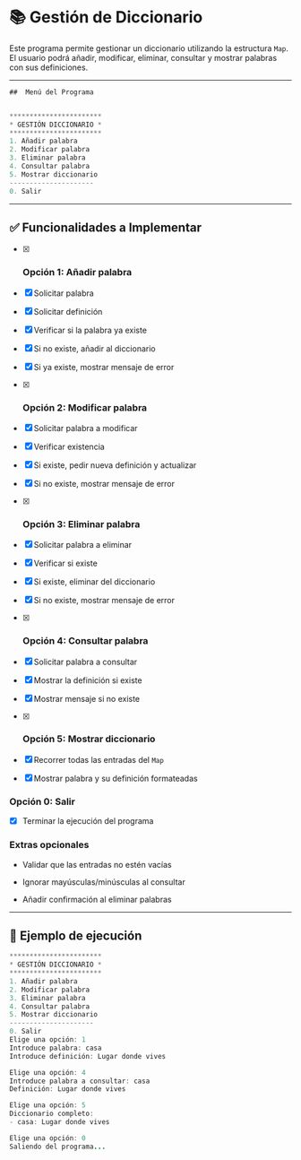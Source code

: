 # 📚 Gestión de Diccionario

Este programa permite gestionar un diccionario utilizando la estructura `Map`. El usuario podrá añadir, modificar, eliminar, consultar y mostrar palabras con sus definiciones.

---
```Java
##  Menú del Programa


***********************
* GESTIÓN DICCIONARIO *
***********************
1. Añadir palabra
2. Modificar palabra
3. Eliminar palabra
4. Consultar palabra
5. Mostrar diccionario
---------------------
0. Salir
````

---

## ✅ Funcionalidades a Implementar
    
- [x] ### Opción 1: Añadir palabra

 - [x] Solicitar palabra
 - [x] Solicitar definición
 - [x]  Verificar si la palabra ya existe
 - [x]  Si no existe, añadir al diccionario
 - [x]  Si ya existe, mostrar mensaje de error



- [x]  ### Opción 2: Modificar palabra


 - [x] Solicitar palabra a modificar
 - [x] Verificar existencia
 - [x] Si existe, pedir nueva definición y actualizar
 - [x] Si no existe, mostrar mensaje de error
    

- [X] ### Opción 3: Eliminar palabra

- [x] Solicitar palabra a eliminar
- [x] Verificar si existe
- [x] Si existe, eliminar del diccionario
- [x] Si no existe, mostrar mensaje de error
    

- [x] ### Opción 4: Consultar palabra

- [x] Solicitar palabra a consultar
- [x] Mostrar la definición si existe
- [x] Mostrar mensaje si no existe
   

- [x] ### Opción 5: Mostrar diccionario

- [x] Recorrer todas las entradas del `Map` 
- [x] Mostrar palabra y su definición formateadas
  

### Opción 0: Salir

- [x]  Terminar la ejecución del programa
    

### Extras opcionales

-  Validar que las entradas no estén vacías
    
-  Ignorar mayúsculas/minúsculas al consultar
    
-  Añadir confirmación al eliminar palabras
    

---


## 🧪 Ejemplo de ejecución

```Java
***********************
* GESTIÓN DICCIONARIO *
***********************
1. Añadir palabra
2. Modificar palabra
3. Eliminar palabra
4. Consultar palabra
5. Mostrar diccionario
---------------------
0. Salir
Elige una opción: 1
Introduce palabra: casa
Introduce definición: Lugar donde vives

Elige una opción: 4
Introduce palabra a consultar: casa
Definición: Lugar donde vives

Elige una opción: 5
Diccionario completo:
- casa: Lugar donde vives

Elige una opción: 0
Saliendo del programa...
```
